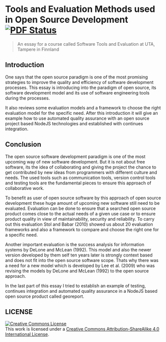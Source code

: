 Tools and Evaluation Methods used in Open Source Development [![PDF Status](https://www.sharelatex.com/github/repos/stetro/softwaretools/builds/latest/badge.svg)](https://www.sharelatex.com/github/repos/stetro/softwaretools/builds/latest/output.pdf)
============================================================

> An essay for a course called Software Tools and Evaluation at UTA, Tampere in Finnland


Introduction
------------

One says that the open source paradigm is one of the most promising strategies to improve the quality and efficiency of software development processes. This essay is introducing into the paradigm of open source, its software development model and its use of software engineering tools during the processes.

It also reviews some evaluation models and a framework to choose the right evaluation model for the specific need. After this introduction it will give an example how to use automated quality assurance with an open source project based NodeJS technologies and established with continues integration.


Conclusion
----------

The open source software development paradigm is one of the most upcoming way of new software development. But it is not about free software, its the idea of collaborating and giving the project the chance to get contributed by new ideas from programmers with different culture and needs. The used tools such as communication tools, version control tools and testing tools are the fundamental pieces to ensure this approach of collaborative work.

To benefit as user of open source software by this approach of open source development these huge amount of upcoming new software still need to be evaluated. Evaluation can be done to ensure that a searched open source product comes close to the actual needs of a given use case or to ensure product quality in view of maintainability, security and reliability. To carry out this evaluation Stol and Babar (2010) showed us about 20 evaluation frameworks and also a framework to compare and choose the right one for a specific need.

Another important evaluation is the success analysis for information systems by DeLone and McLean (1992). This model and also the newer version developed by them self ten years later is strongly context based and does not fit into the open source software scope. Thats why there was a need for a new model which is developed by Lee et al. (2009) who was revising the models by DeLone and McLean (1992) to the open source approach.

In the last part of this essay I tried to establish an example of testing, continues integration and automated quality assurance in a NodeJS based open source product called georeport.

LICENSE
-------

<a rel="license" href="http://creativecommons.org/licenses/by-sa/4.0/"><img alt="Creative Commons License" style="border-width:0" src="http://i.creativecommons.org/l/by-sa/4.0/88x31.png" /></a><br />This work is licensed under a <a rel="license" href="http://creativecommons.org/licenses/by-sa/4.0/">Creative Commons Attribution-ShareAlike 4.0 International License</a>.
